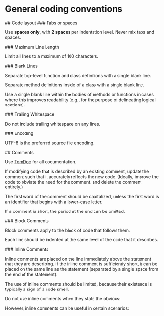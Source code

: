 # General coding conventions
<a name="code_layout"/>
## Code layout
<a name="tabs_or_spaces"/>
### Tabs or spaces

Use **spaces only**, with **2 spaces** per indentation level. Never mix tabs and spaces.

<a name="maximum_line_length"/>
### Maximum Line Length

Limit all lines to a maximum of 100 characters.

<a name="blank_lines"/>
### Blank Lines

Separate top-level function and class definitions with a single blank line.

Separate method definitions inside of a class with a single blank line.

Use a single blank line within the bodies of methods or functions in cases where this improves
readability (e.g., for the purpose of delineating logical sections).

<a name="trailing_whitespace"/>
### Trailing Whitespace

Do not include trailing whitespace on any lines.

<a name="encoding"/>
### Encoding

UTF-8 is the preferred source file encoding.

<a name="comments"/>
## Comments

Use [TomDoc](http://tomdoc.org/) for all documentation.

If modifying code that is described by an existing comment, update the comment such that it
accurately reflects the new code. (Ideally, improve the code to obviate the need for the comment,
and delete the comment entirely.)

The first word of the comment should be capitalized, unless the first word is an identifier
that begins with a lower-case letter.

If a comment is short, the period at the end can be omitted.

<a name="block_comments"/>
### Block Comments

Block comments apply to the block of code that follows them.

Each line should be indented at the same level of the code that it describes.

<a name="inline_comments"/>
### Inline Comments

Inline comments are placed on the line immediately above the statement that they are describing.
If the inline comment is sufficiently short, it can be placed on the same line as the statement
(separated by a single space from the end of the statement).

The use of inline comments should be limited, because their existence is typically a sign of a code smell.

Do not use inline comments when they state the obvious:

However, inline comments can be useful in certain scenarios:


